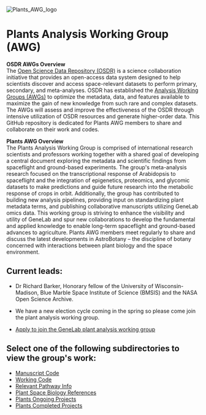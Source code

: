 ![Plants_AWG_logo](https://github.com/OpenScienceDataRepo/Plants_AWG/assets/158081608/81bed992-edfc-4df8-9917-9fb09265359d)

# Plants Analysis Working Group (AWG)

**OSDR AWGs Overview**  
The [Open Science Data Repository (OSDR)](https://osdr.nasa.gov/bio/) is a science collaboration initiative that provides an open-access data system designed to help scientists discover and access space-relevant datasets to perform primary, secondary, and meta-analyses. OSDR has established the [Analysis Working Groups (AWGs)](https://osdr.nasa.gov/bio/awg/about.html) to optimize the metadata, data, and features available to maximize the gain of new knowledge from such rare and complex datasets. The AWGs will assess and improve the effectiveness of the OSDR through intensive utilization of OSDR resources and generate higher-order data. This GitHub repository is dedicated for Plants AWG members to share and collaborate on their work and codes.

**Plants AWG Overview**  
The Plants Analysis Working Group is comprised of international research scientists and professors working together with a shared goal of developing a central document exploring the metadata and scientific findings from spaceflight and ground-based experiments. The group's meta-analysis research focused on the transcriptional response of Arabidopsis to spaceflight and the integration of epigenetics, proteomics, and glycomic datasets to make predictions and guide future research into the metabolic response of crops in orbit. Additionally, the group has contributed to building new analysis pipelines, providing input on standardizing plant metadata terms, and publishing collaborative manuscripts utilizing GeneLab omics data. This working group is striving to enhance the visibility and utility of GeneLab and spur new collaborations to develop the fundamental and applied knowledge to enable long-term spaceflight and ground-based advances to agriculture. Plants AWG members meet regularly to share and discuss the latest developments in AstroBotany – the discipline of botany concerned with interactions between plant biology and the space environment.

## Current leads: 
- Dr Richard Barker, Honorary fellow of the University of Wisconsin-Madison, Blue Marble Space Institute of Science (BMSIS) and the NASA Open Science Archive.

- We have a new election cycle coming in the spring so please come join the plant analysis working group.

- [Apply to join the GeneLab plant analysis working group](https://osdr.nasa.gov/bio/awg/join.html) 


## Select one of the following subdirectories to view the group's work:
- [Manuscript Code](Manuscript_Code)
- [Working Code](Working_Code)
- [Relevant Pathway Info](Relevant_Pathway_Info)
- [Plant Space Biology References](Plant_Space_Biology_References)
- [Plants Ongoing Projects](https://docs.google.com/document/d/1Xx-xSy7FsGi-s-74_HaDYw-C_3OcdAT2jbB0B4bTP0k/edit#heading=h.95b7h6a5lge5)
- [Plants Completed Projects](https://docs.google.com/document/d/1uMisuLWh6iKyut0DnNv4tF5A-Xj0vDn6vOyMRAVTF7g/edit#heading=h.skv70enopj64)

